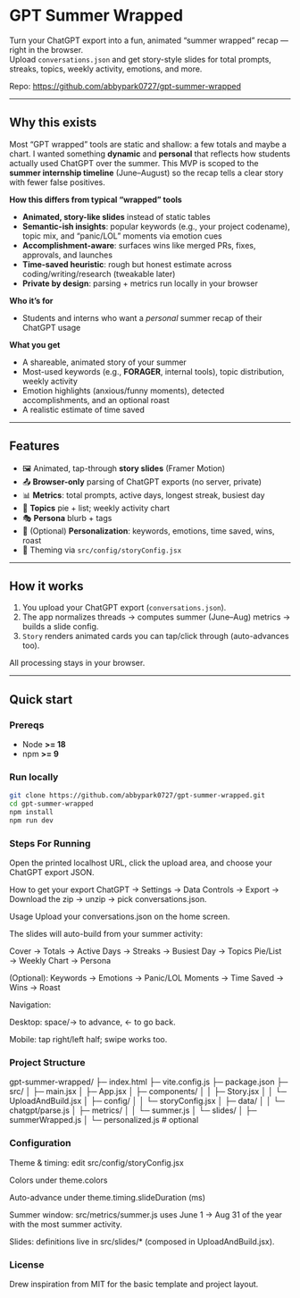 # GPT Summer Wrapped

Turn your ChatGPT export into a fun, animated “summer wrapped” recap — right in the browser.  
Upload `conversations.json` and get story-style slides for total prompts, streaks, topics, weekly activity, emotions, and more.

Repo: https://github.com/abbypark0727/gpt-summer-wrapped

---

## Why this exists

Most “GPT wrapped” tools are static and shallow: a few totals and maybe a chart. I wanted something **dynamic** and **personal** that reflects how students actually used ChatGPT over the summer. This MVP is scoped to the **summer internship timeline** (June–August) so the recap tells a clear story with fewer false positives.

**How this differs from typical “wrapped” tools**
- **Animated, story-like slides** instead of static tables  
- **Semantic-ish insights**: popular keywords (e.g., your project codename), topic mix, and “panic/LOL” moments via emotion cues  
- **Accomplishment-aware**: surfaces wins like merged PRs, fixes, approvals, and launches  
- **Time-saved heuristic**: rough but honest estimate across coding/writing/research (tweakable later)  
- **Private by design**: parsing + metrics run locally in your browser

**Who it’s for**
- Students and interns who want a *personal* summer recap of their ChatGPT usage

**What you get**
- A shareable, animated story of your summer  
- Most-used keywords (e.g., **FORAGER**, internal tools), topic distribution, weekly activity  
- Emotion highlights (anxious/funny moments), detected accomplishments, and an optional roast  
- A realistic estimate of time saved

---

## Features

- 🖼️ Animated, tap-through **story slides** (Framer Motion)
- 📤 **Browser-only** parsing of ChatGPT exports (no server, private)
- 📊 **Metrics**: total prompts, active days, longest streak, busiest day
- 🧩 **Topics** pie + list; weekly activity chart
- 🎭 **Persona** blurb + tags
- 🧠 (Optional) **Personalization**: keywords, emotions, time saved, wins, roast
- 🎨 Theming via `src/config/storyConfig.jsx`

---

## How it works

1) You upload your ChatGPT export (`conversations.json`).  
2) The app normalizes threads → computes summer (June–Aug) metrics → builds a slide config.  
3) `Story` renders animated cards you can tap/click through (auto-advances too).

All processing stays in your browser.

---

## Quick start

### Prereqs
- Node **>= 18**
- npm **>= 9**

### Run locally
```bash
git clone https://github.com/abbypark0727/gpt-summer-wrapped.git
cd gpt-summer-wrapped
npm install
npm run dev
```
### Steps For Running
Open the printed localhost URL, click the upload area, and choose your ChatGPT export JSON.

How to get your export
ChatGPT → Settings → Data Controls → Export → Download the zip → unzip → pick conversations.json.

Usage
Upload your conversations.json on the home screen.

The slides will auto-build from your summer activity:

Cover → Totals → Active Days → Streaks → Busiest Day → Topics Pie/List → Weekly Chart → Persona

(Optional): Keywords → Emotions → Panic/LOL Moments → Time Saved → Wins → Roast

Navigation:

Desktop: space/→ to advance, ← to go back.

Mobile: tap right/left half; swipe works too.

### Project Structure
gpt-summer-wrapped/
├─ index.html
├─ vite.config.js
├─ package.json
├─ src/
│  ├─ main.jsx
│  ├─ App.jsx
│  ├─ components/
│  │  ├─ Story.jsx
│  │  └─ UploadAndBuild.jsx
│  ├─ config/
│  │  └─ storyConfig.jsx
│  ├─ data/
│  │  └─ chatgpt/parse.js
│  ├─ metrics/
│  │  └─ summer.js
│  └─ slides/
│     ├─ summerWrapped.js
│     └─ personalized.js   # optional

### Configuration
Theme & timing: edit src/config/storyConfig.jsx

Colors under theme.colors

Auto-advance under theme.timing.slideDuration (ms)

Summer window: src/metrics/summer.js uses June 1 → Aug 31 of the year with the most summer activity.

Slides: definitions live in src/slides/* (composed in UploadAndBuild.jsx).

### License
Drew inspiration from MIT for the basic template and project layout.
